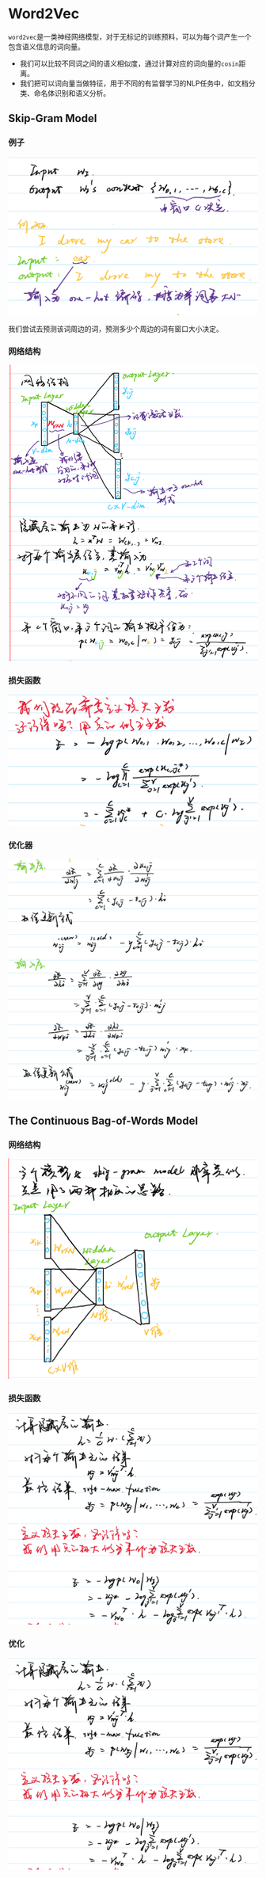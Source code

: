 # Word2Vec

`word2vec`是一类神经网络模型，对于无标记的训练预料，可以为每个词产生一个包含语义信息的词向量。

- 我们可以比较不同词之间的语义相似度，通过计算对应的词向量的`cosin`距离。
- 我们把可以词向量当做特征，用于不同的有监督学习的NLP任务中，如文档分类、命名体识别和语义分析。

## Skip-Gram Model

### 例子

![](./images/1.png)

我们尝试去预测该词周边的词，预测多少个周边的词有窗口大小决定。

### 网络结构

![](./images/2.png)

### 损失函数

![](./images/3.png)

### 优化器

![](./images/4.png)

## The Continuous Bag-of-Words Model

### 网络结构

![](./images/5.png)

### 损失函数

![](./images/6.png)

### 优化

![](./images/6.png)



